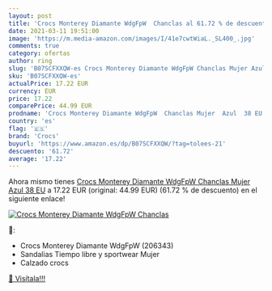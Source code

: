 ```yaml
---
layout: post
title: 'Crocs Monterey Diamante WdgFpW  Chanclas al 61.72 % de descuento'
date: 2021-03-11 19:51:00
image: 'https://m.media-amazon.com/images/I/41e7cwtWiaL._SL400_.jpg'
comments: true
category: ofertas
author: ring
slug: 'B07SCFXXQW-es Crocs Monterey Diamante WdgFpW Chanclas Mujer Azul 38 EU'
sku: 'B07SCFXXQW-es'
actualPrice: 17.22 EUR
currency: EUR
price: 17.22
comparePrice: 44.99 EUR
prodname: 'Crocs Monterey Diamante WdgFpW  Chanclas Mujer  Azul  38 EU'
country: 'es'
flag: '🇪🇸'
brand: 'Crocs'
buyurl: 'https://www.amazon.es/dp/B07SCFXXQW/?tag=tolees-21'
descuento: '61.72'
average: '17.22'
---
```


Ahora mismo tienes [Crocs Monterey Diamante WdgFpW  Chanclas Mujer  Azul  38 EU](https://www.amazon.es/dp/B07SCFXXQW/?tag=tolees-21) a 17.22 EUR (original: 44.99 EUR) (61.72 %  de descuento) en el siguiente enlace!

[![Crocs Monterey Diamante WdgFpW  Chanclas](https://m.media-amazon.com/images/I/41e7cwtWiaL._SL400_.jpg)](https://www.amazon.es/dp/B07SCFXXQW/?tag=tolees-21)

🔎:

- Crocs Monterey Diamante WdgFpW (206343)
- Sandalias Tiempo libre y sportwear Mujer
- Calzado crocs

[🛒 Visítala!!!](https://www.amazon.es/dp/B07SCFXXQW/?tag=tolees-21)
